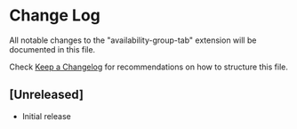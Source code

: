# Change Log

All notable changes to the "availability-group-tab" extension will be documented in this file.

Check [Keep a Changelog](http://keepachangelog.com/) for recommendations on how to structure this file.

## [Unreleased]

- Initial release